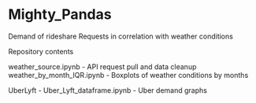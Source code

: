# Mighty_Pandas

Demand of rideshare Requests in correlation with weather conditions

Repository contents

  weather_source.ipynb - API request pull and data cleanup
  weather_by_month_IQR.ipynb - Boxplots of weather conditions by months
  
  UberLyft - Uber_Lyft_dataframe.ipynb - Uber demand graphs
  
  
